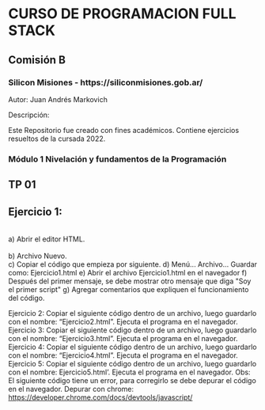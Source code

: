 <h1>CURSO DE PROGRAMACION FULL STACK</h1>
<h2>Comisión B</h2>
<h3>Silicon Misiones - https://siliconmisiones.gob.ar/</h3>
<p>Autor: Juan Andrés Markovich</p>
<p>Descripción:</p>
<p>Este Repositorio fue creado con fines académicos. Contiene ejercicios resueltos de la cursada 2022.</p>
<p></p>
<h3>Módulo 1 Nivelación y fundamentos de la Programación</h3>
<h2>TP 01</h2>
<p></p>
<h2>Ejercicio 1:</h2>
<br>a) Abrir el editor HTML.</br>
<br>b) Archivo Nuevo.</br>
c) Copiar el código que empieza por siguiente.
d) Menú... Archivo... Guardar como: Ejercicio1.html
e) Abrir el archivo Ejercicio1.html en el navegador
f) Después del primer mensaje, se debe mostrar otro mensaje que diga "Soy el primer script"
g) Agregar comentarios que expliquen el funcionamiento del código.
</p>

Ejercicio 2:
Copiar el siguiente código dentro de un archivo, luego guardarlo con el nombre: “Ejercicio2.html”. Ejecuta el programa en el navegador.
Ejercicio 3:
Copiar el siguiente código dentro de un archivo, luego guardarlo con el nombre: “Ejercicio3.html”. Ejecuta el programa en el navegador.
Ejercicio 4:
Copiar el siguiente código dentro de un archivo, luego guardarlo con el nombre: “Ejercicio4.html”. Ejecuta el programa en el navegador.
Ejercicio 5:
Copiar el siguiente código dentro de un archivo, luego guardarlo con el nombre: Ejercicio5.html’. Ejecuta el programa en el navegador. Obs: El siguiente código tiene un error, para corregirlo se debe depurar el código en el navegador. Depurar con chrome: https://developer.chrome.com/docs/devtools/javascript/
